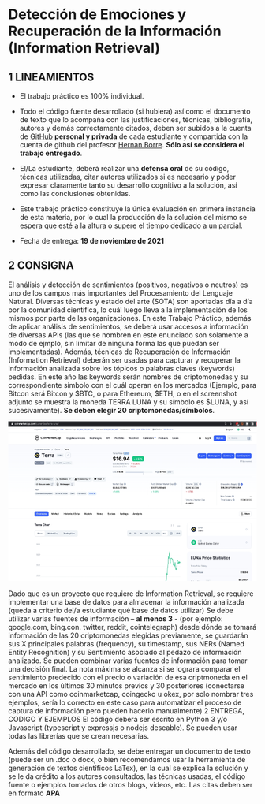 # Detección de Emociones y Recuperación de la Información (Information Retrieval)


## 1 LINEAMIENTOS 
* El trabajo práctico es 100% individual.

* Todo el código fuente desarrollado (si hubiera) así como el documento de texto que lo acompaña con las justificaciones, técnicas, bibliografía, autores y demás correctamente citados, deben ser subidos a la cuenta de [GitHub](http://github.com) **personal y privada** de cada estudiante y compartida con la cuenta de github del profesor [Hernan Borre](https://github.com/hernanborre). **Sólo así se considera el trabajo entregado**.  

* El/La estudiante, deberá realizar una **defensa oral** de su código, técnicas utilizadas, citar autores utilizados si es necesario y poder expresar claramente tanto su desarrollo cognitivo a la solución, así como las conclusiones obtenidas. 

* Este trabajo práctico constituye la única evaluación en primera instancia de esta materia, por lo cual la producción de la solución del mismo se espera que esté a la altura o supere el tiempo dedicado a un parcial. 

* Fecha de entrega: **19 de noviembre de 2021**

## 2 CONSIGNA
El análisis y detección de sentimientos (positivos, negativos o neutros) es uno de los campos más importantes del Procesamiento del Lenguaje Natural. Diversas técnicas y estado del arte (SOTA) son aportadas día a día por la comunidad científica, lo cuál luego lleva a la implementación de los mismos por parte de las organizaciones. 
En este Trabajo Práctico, además de aplicar análisis de sentimientos, se deberá usar accesos a información de diversas APIs (las que se nombren en este enunciado son solamente a modo de ejmplo, sin limitar de ninguna forma las que puedan ser implementadas). Además, técnicas de Recuperación de Información (Information Retrieval) deberán ser usadas para capturar y recuperar la información analizada sobre los tópicos o palabras claves (keywords) pedidas. 
En este año las keywords serán nombres de criptomonedas y su correspondiente símbolo con el cuál operan en los mercados (Ejemplo, para Bitcon será Bitcon y $BTC, o para Ethereum, $ETH, o en el screenshot adjunto se muestra la moneda TERRA LUNA y su símbolo es $LUNA, y así sucesivamente). **Se deben elegir 20 criptomonedas/símbolos**.

![CoinExample](CoinExample.jpg)

Dado que es un proyecto que requiere de Information Retrieval, se requiere implementar una base de datos para almacenar la información analizada (queda a criterio del/a estudiante qué base de datos utilizar)
Se debe utilizar varias fuentes de información – **al menos 3** - (por ejemplo: google.com, bing.con. twitter, reddit, cointelegraph) desde dónde se tomará información de las 20 criptomonedas elegidas previamente, se guardarán sus X principales palabras (frequency), su timestamp, sus NERs (Named Entity Recognition) y su Sentimiento asociado al pedazo de información analizado. Se pueden combinar varias fuentes de información para tomar una decisión final. 
La nota máxima se alcanza si se lograra comparar el sentimiento predecido con el precio o variación de esa criptmoneda en el mercado en los últimos 30 minutos previos y 30 posteriores (conectarse con una API como coinmarketcap, coingecko u okex, por solo nombrar tres ejemplos,  sería lo correcto en este caso para automatizar el proceso de captura de información pero pueden hacerlo manualmente) 
2 ENTREGA, CODIGO Y EJEMPLOS
El código deberá ser escrito en Python 3 y/o Javascript (typescript y expressjs o nodejs deseable). Se pueden usar todas las librerías que se crean necesarias. 



Además del código desarrollado, se debe entregar un documento de texto (puede ser un .doc o docx, o bien recomendamos usar la herramienta de generación de textos científicos LaTex), en la cual se explica la solución y se le da crédito a los autores consultados, las técnicas usadas, el código fuente o ejemplos tomados de otros blogs, videos, etc.
Las citas deben ser en formato **APA**

